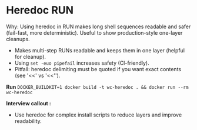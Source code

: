 # Heredoc RUN

Why: Using heredoc in RUN makes long shell sequences readable and safer (fail-fast, more deterministic). Useful to show production-style one-layer cleanups.

- Makes multi-step RUNs readable and keeps them in one layer (helpful for cleanup).
- Using `set -euo pipefail` increases safety (CI-friendly).
- Pitfall: heredoc delimiting must be quoted if you want exact contents (see '<<' vs '<<'').

**Run**
`DOCKER_BUILDKIT=1 docker build -t wc-heredoc . && docker run --rm wc-heredoc`

__Interview callout :__  
- Use heredoc for complex install scripts to reduce layers and improve readability.
